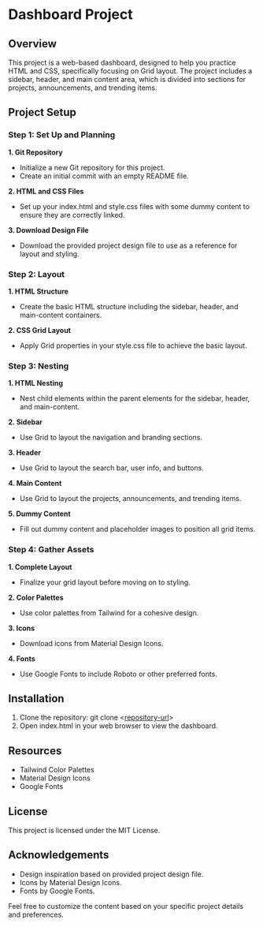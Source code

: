 # Dashboard Project
## Overview
This project is a web-based dashboard, designed to help you practice HTML and CSS, specifically focusing on Grid layout. The project includes a sidebar, header, and main content area, which is divided into sections for projects, announcements, and trending items.
## Project Setup
### Step 1: Set Up and Planning
**1. Git Repository**
+ Initialize a new Git repository for this project.
+ Create an initial commit with an empty README file.

**2. HTML and CSS Files**
+ Set up your index.html and style.css files with some dummy content to ensure they are correctly linked.

**3. Download Design File**
+ Download the provided project design file to use as a reference for layout and styling.
### Step 2: Layout
**1. HTML Structure**
+ Create the basic HTML structure including the sidebar, header, and main-content containers.

**2. CSS Grid Layout**
+ Apply Grid properties in your style.css file to achieve the basic layout.
### Step 3: Nesting
**1. HTML Nesting**
+ Nest child elements within the parent elements for the sidebar, header, and main-content.

**2. Sidebar**
+ Use Grid to layout the navigation and branding sections.

**3. Header**
+ Use Grid to layout the search bar, user info, and buttons.

**4. Main Content**
+ Use Grid to layout the projects, announcements, and trending items.

**5. Dummy Content**
+ Fill out dummy content and placeholder images to position all grid items.
### Step 4: Gather Assets
**1. Complete Layout**
+ Finalize your grid layout before moving on to styling.

**2. Color Palettes**
+ Use color palettes from Tailwind for a cohesive design.

**3. Icons**
+ Download icons from Material Design Icons.

**4. Fonts**
+ Use Google Fonts to include Roboto or other preferred fonts.
## Installation
1. Clone the repository:
    git clone <[repository-url](https://github.com/mindblogger786/admin-dashboard)>
2. Open index.html in your web browser to view the dashboard.
## Resources
+ Tailwind Color Palettes
+ Material Design Icons
+ Google Fonts
## License
This project is licensed under the MIT License.
## Acknowledgements
+ Design inspiration based on provided project design file.
+ Icons by Material Design Icons.
+ Fonts by Google Fonts.

Feel free to customize the content based on your specific project details and preferences.

